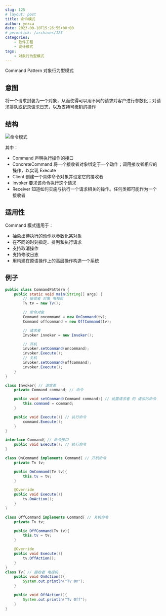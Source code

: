 ```yaml
---
slug: 125
# layout: post
title: 命令模式
author: yexca
date: 2023-09-10T15:26:55+08:00
# permalink: /archives/125
categories:
    - 软件工程
    - 设计模式
tags:
    - 对象行为型模式
---
```


Command Pattern 对象行为型模式

## 意图

将一个请求封装为一个对象，从而使得可以用不同的请求对客户进行参数化；对请求排队或记录请求日志，以及支持可撤销的操作

## 结构

![命令模式](https://cdn.statically.io/gh/yexca/picx-images-hosting@master/2023/03-设计模式/命令模式.5urjyaqm2mo0.webp)

其中：

* Command 声明执行操作的接口
* ConcreteCommand 将一个接收者对象绑定于一个动作；调用接收者相应的操作，以实现 Execute
* Client 创建一个具体命令对象并设定它的接收者
* Invoker 要求该命令执行这个请求
* Receiver 知道如何实施与执行一个请求相关的操作。任何类都可能作为一个接收者

## 适用性

Command 模式适用于：

* 抽象出待执行的动作以参数化某对象
* 在不同的时刻指定、排列和执行请求
* 支持取消操作
* 支持修改日志
* 用构建在原语操作上的高层操作构造一个系统

## 例子

```java
public class CommandPattern {
    public static void main(String[] args) {
        // 接收者 对象 电视机
        Tv tv = new Tv();

        // 命令对象
        Command oncommand = new OnCommand(tv);
        Command offcommand = new OffCommand(tv);

        // 请求者
        Invoker invoker = new Invoker();

        // 开机
        invoker.setCommand(oncommand);
        invoker.Execute();
        // 关机
        invoker.setCommand(offcommand);
        invoker.Execute();
    }
}

class Invoker{ // 请求者
    private Command command; // 命令

    public void setCommand(Command command){ // 设置请求者 的 请求的命令
        this.command = command;
    }

    public void Execute(){ // 执行命令
        command.Execute();
    }
}

interface Command{ // 命令接口
    public void Execute(); // 执行命令
}

class OnCommand implements Command{ // 开机命令
    private Tv tv;

    public OnCommand(Tv tv){
        this.tv = tv;
    }

    @Override
    public void Execute(){
        tv.OnAction();
    }
}

class OffCommand implements Command{ // 关机命令
    private Tv tv;

    public OffCommand(Tv tv){
        this.tv = tv;
    }

    @Override
    public void Execute(){
        tv.OffAction();
    }
}
class Tv{ // 接收者 电视机
    public void OnAction(){
        System.out.println("Tv On");
    }

    public void OffAction(){
        System.out.println("Tv Off");
    }
}
```

